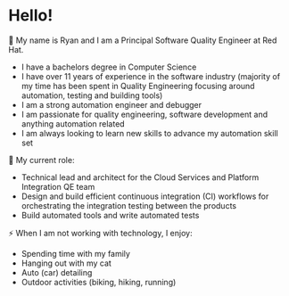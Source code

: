 # Hello!

👋 My name is Ryan and I am a Principal Software Quality Engineer at Red Hat.
* I have a bachelors degree in Computer Science
* I have over 11 years of experience in the software industry (majority of my time has been spent in Quality Engineering focusing around automation, testing and building tools)
* I am a strong automation engineer and debugger
* I am passionate for quality engineering, software development and anything automation related
* I am always looking to learn new skills to advance my automation skill set

🔭 My current role:
* Technical lead and architect for the Cloud Services and Platform Integration QE team
* Design and build efficient continuous integration (CI) workflows for orchestrating the integration testing between the products
* Build automated tools and write automated tests

⚡ When I am not working with technology, I enjoy:
* Spending time with my family
* Hanging out with my cat
* Auto (car) detailing
* Outdoor activities (biking, hiking, running)

<!--
**ryankwilliams/ryankwilliams** is a ✨ _special_ ✨ repository because its `README.md` (this file) appears on your GitHub profile.

Here are some ideas to get you started:

- 🔭 I’m currently working on ...
- 🌱 I’m currently learning ...
- 👯 I’m looking to collaborate on ...
- 🤔 I’m looking for help with ...
- 💬 Ask me about ...
- 📫 How to reach me: ...
- 😄 Pronouns: ...
- ⚡ Fun fact: ...
-->
